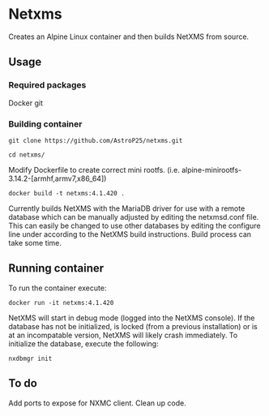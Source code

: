 # Netxms
Creates an Alpine Linux container and then builds NetXMS from source.

## Usage
### Required packages
Docker
git
### Building container
```
git clone https://github.com/AstroP25/netxms.git
```
```
cd netxms/
```
Modify Dockerfile to create correct mini rootfs.
(i.e. alpine-minirootfs-3.14.2-[armhf,armv7,x86_64])
```
docker build -t netxms:4.1.420 .
```
Currently builds NetXMS with the MariaDB driver for use with a remote database which can be manually adjusted by editing the netxmsd.conf file. This can easily be changed to use other databases by editing the configure line under according to the NetXMS build instructions. Build process can take some time.

## Running container
To run the container execute:
```
docker run -it netxms:4.1.420
```
NetXMS will start in debug mode (logged into the NetXMS console). If the database has not be initialized, is locked (from a previous installation) or is at an incompatable version, NetXMS will likely crash immediately. To initialize the database, execute the following:
```
nxdbmgr init
```

## To do
Add ports to expose for NXMC client.
Clean up code.
